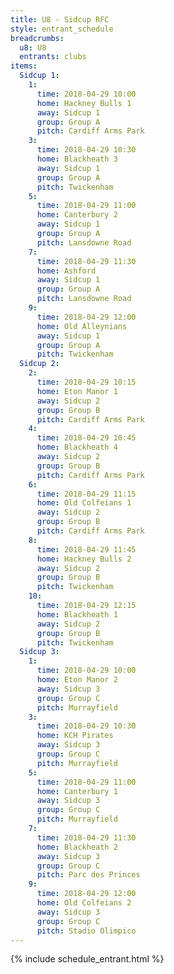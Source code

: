 ```yaml
---
title: U8 - Sidcup RFC
style: entrant_schedule
breadcrumbs:
  u8: U8
  entrants: clubs
items:
  Sidcup 1:
    1:
      time: 2018-04-29 10:00
      home: Hackney Bulls 1
      away: Sidcup 1
      group: Group A
      pitch: Cardiff Arms Park
    3:
      time: 2018-04-29 10:30
      home: Blackheath 3
      away: Sidcup 1
      group: Group A
      pitch: Twickenham
    5:
      time: 2018-04-29 11:00
      home: Canterbury 2
      away: Sidcup 1
      group: Group A
      pitch: Lansdowne Road
    7:
      time: 2018-04-29 11:30
      home: Ashford
      away: Sidcup 1
      group: Group A
      pitch: Lansdowne Road
    9:
      time: 2018-04-29 12:00
      home: Old Alleynians
      away: Sidcup 1
      group: Group A
      pitch: Twickenham
  Sidcup 2:
    2:
      time: 2018-04-29 10:15
      home: Eton Manor 1
      away: Sidcup 2
      group: Group B
      pitch: Cardiff Arms Park
    4:
      time: 2018-04-29 10:45
      home: Blackheath 4
      away: Sidcup 2
      group: Group B
      pitch: Cardiff Arms Park
    6:
      time: 2018-04-29 11:15
      home: Old Colfeians 1
      away: Sidcup 2
      group: Group B
      pitch: Cardiff Arms Park
    8:
      time: 2018-04-29 11:45
      home: Hackney Bulls 2
      away: Sidcup 2
      group: Group B
      pitch: Twickenham
    10:
      time: 2018-04-29 12:15
      home: Blackheath 1
      away: Sidcup 2
      group: Group B
      pitch: Twickenham
  Sidcup 3:
    1:
      time: 2018-04-29 10:00
      home: Eton Manor 2
      away: Sidcup 3
      group: Group C
      pitch: Murrayfield
    3:
      time: 2018-04-29 10:30
      home: KCH Pirates
      away: Sidcup 3
      group: Group C
      pitch: Murrayfield
    5:
      time: 2018-04-29 11:00
      home: Canterbury 1
      away: Sidcup 3
      group: Group C
      pitch: Murrayfield
    7:
      time: 2018-04-29 11:30
      home: Blackheath 2
      away: Sidcup 3
      group: Group C
      pitch: Parc des Princes
    9:
      time: 2018-04-29 12:00
      home: Old Colfeians 2
      away: Sidcup 3
      group: Group C
      pitch: Stadio Olimpico
---
```


{% include schedule_entrant.html %}
